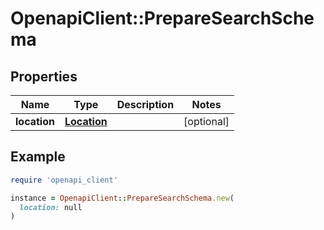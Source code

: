 # OpenapiClient::PrepareSearchSchema

## Properties

| Name | Type | Description | Notes |
| ---- | ---- | ----------- | ----- |
| **location** | [**Location**](Location.md) |  | [optional] |

## Example

```ruby
require 'openapi_client'

instance = OpenapiClient::PrepareSearchSchema.new(
  location: null
)
```

